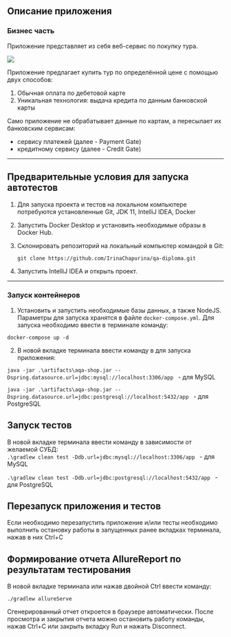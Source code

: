 ## Описание приложения

### Бизнес часть

Приложение представляет из себя веб-сервис по покупку тура.

![](https://raw.githubusercontent.com/netology-code/qa-diploma/master/pic/service.png)

Приложение предлагает купить тур по определённой цене с помощью двух способов:

1. Обычная оплата по дебетовой карте
2. Уникальная технология: выдача кредита по данным банковской карты

Само приложение не обрабатывает данные по картам, а пересылает их банковским сервисам:

* сервису платежей (далее - Payment Gate)
* кредитному сервису (далее - Credit Gate)

---
## Предварительные условия для запуска автотестов

1. Для запуска проекта и тестов на локальном компьютере потребуются установленные
   Git, JDK 11, IntelliJ IDEA, Docker
3. Запустить Docker Desktop и установить необходимые образы в Docker Hub.
2. Склонировать репозиторий на локальный компьютер командой в Git:

   ```
   git clone https://github.com/IrinaChapurina/qa-diploma.git
   ```
4. Запустить IntelliJ IDEA и открыть проект.

---

### Запуск контейнеров

1. Установить и запустить необходимые базы данных, а также NodeJS. Параметры для запуска хранятся в файле `docker-compose.yml`. Для запуска необходимо ввести в терминале команду:
```
docker-compose up -d
```
2. В новой вкладке терминала ввести команду в для запуска приложения:<br>

`java -jar .\artifacts\aqa-shop.jar --Dspring.datasource.url=jdbc:mysql://localhost:3306/app
`   - для MySQL

`java -jar .\artifacts\aqa-shop.jar --Dspring.datasource.url=jdbc:postgresql://localhost:5432/app
`   - для PostgreSQL


## Запуск тестов
В новой вкладке терминала ввести команду в зависимости от желаемой СУБД:<br>
`.\gradlew clean test -Ddb.url=jdbc:mysql://localhost:3306/app
`   - для MySQL

`.\gradlew clean test -Ddb.url=jdbc:postgresql://localhost:5432/app
`   - для PostgreSQL


## Перезапуск приложения и тестов
Если необходимо перезапустить приложение и/или тесты необходимо выполнить остановку работы в запущенных ранее вкладках терминала, нажав в них Ctrl+С

## Формирование отчета AllureReport по результатам тестирования
В новой вкладке терминала или нажав двойной Ctrl ввести команду:
```
./gradlew allureServe
```
Сгенерированный отчет откроется в браузере автоматически. После просмотра и закрытия отчета можно остановить работу команды, нажав Ctrl+С или закрыть вкладку Run и нажать Disconnect.
